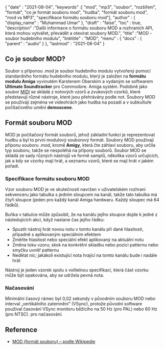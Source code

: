{
  "date" : "2021-08-04",
  "keywords" :[ "mod", "mp3", "soubor", "rozšíření", "formát", "co je formát souboru mod", "hudba", "formát souboru mod", "mod vs MP3", "specifikace formátu souboru mod"],
  "author" : {
    "display_name" : "Muhammad Umar"
},
  "draft" : "false",
  "toc" : true,
  "description" :"Další informace o formátu souboru MOD a rozhraních API, která mohou vytvářet, převádět a otevírat soubory MOD.",
  "title" :"MOD - soubor hudebního modulu",
  "linktitle" : "MOD",
  "menu" : {
    "docs" : {
      "parent" : "audio"
}
},
  "lastmod" : "2021-08-04"
}

## Co je soubor MOD?
Soubor s příponou .mod je soubor hudebního modulu vytvořený pomocí standardního formátu hudebního modulu, který je založen na **formátu modulu Amiga** vyvinutém Karstenem Obarskim a vydaným se softwarem **Ultimate Soundtracker** pro Commodore. Amiga systém. Podobně jako soubor [MIDI](/cs/audio/mid/) se skládá z notových vzorů a zvukových vzorků, které představují různé nástroje, které jsou přehrávány podle not. Soubory MOD se používají zejména ve videohrách jako hudba na pozadí a v subkultuře počítačového umění **demoscene**.

## Formát souboru MOD

MOD je počítačový formát souborů, jehož základní funkcí je reprezentovat hudbu a byl to první modulový souborový formát. Soubory MOD používají příponu souboru .mod, kromě **Amigy**, která čte záhlaví souboru, aby určila typ souboru, takže se nespoléhá na přípony souborů. Soubor MOD se skládá ze sady různých nástrojů ve formě samplů, několika vzorů určujících, jak a kdy se vzorky mají hrát, a seznamu vzorů, které se mají hrát v jakém pořadí.

### Specifikace formátu souboru MOD

Vzor souboru MOD je ve skutečnosti navržen v uživatelském rozhraní sekvenceru jako tabulka s jedním sloupcem na kanál, takže tato tabulka má čtyři sloupce (jeden pro každý kanál Amiga hardwaru. Každý sloupec má 64 řádků).

Buňka v tabulce může způsobit, že na kanálu jejího sloupce dojde k jedné z následujících akcí, když nastane čas jejího řádku:

- Spustit nástroj hrát novou notu v tomto kanálu při dané hlasitosti, případně s aplikovaným speciálním efektem
- Změňte hlasitost nebo speciální efekt aplikovaný na aktuální notu
- Změna toku vzoru; skok na konkrétní skladbu nebo pozici patternu nebo smyčku uvnitř patternu
- Nedělat nic; jakákoli existující nota hrající na tomto kanálu bude i nadále hrát

Nástroj je jeden vzorek spolu s volitelnou specifikací, která část vzorku může být opakována, aby se udržela pevná nota.

### Načasování
Minimální časový rámec byl 0,02 sekundy v původním souboru MOD nebo interval „vertikálního zatemnění“ (VSync), protože původní software používal časování VSync monitoru běžícího na 50 Hz (pro PAL) nebo 60 Hz (pro NTSC). pro načasování.

## Reference

* [MOD (formát souboru) – podle Wikipedie](https://en.wikipedia.org/wiki/MOD_(file_format))


